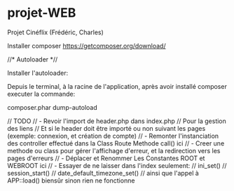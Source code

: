 # projet-WEB
Projet Cinéflix (Frédéric, Charles)


Installer composer
https://getcomposer.org/download/

//* Autoloader *//

Installer l'autoloader:

Depuis le terminal, à la racine de l'application, après avoir installé composer executer la commande:

composer.phar dump-autoload

// TODO
//      - Revoir l'import de header.php dans index.php
//          Pour la gestion des liens
//          Et si le header doit être importé ou non suivant les pages (exemple: connexion, et création de compte)
//      - Remonter l'instanciation des controller effectué dans la Class Route Methode call() ici
//      - Creer une methode ou class pour gérer l'affichage d'erreur, et la redirection vers les pages d'erreurs
//      - Déplacer et Renommer Les Constantes ROOT et WEBROOT ici
//      - Essayer de ne laisser dans l'index seulement:
//          ini_set()
//          session_start()
//          date_default_timezone_set()
//          ainsi que l'appel à APP::load() biensûr sinon rien ne fonctionne
